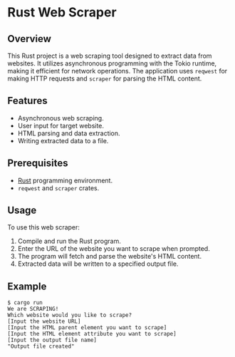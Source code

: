 # Rust Web Scraper

## Overview

This Rust project is a web scraping tool designed to extract data from websites. It utilizes asynchronous programming with the Tokio runtime, making it efficient for network operations. The application uses `reqwest` for making HTTP requests and `scraper` for parsing the HTML content.

## Features

- Asynchronous web scraping.
- User input for target website.
- HTML parsing and data extraction.
- Writing extracted data to a file.

## Prerequisites

- [Rust](https://www.rust-lang.org/) programming environment.
- `reqwest` and `scraper` crates.

## Usage

To use this web scraper:

1. Compile and run the Rust program.
2. Enter the URL of the website you want to scrape when prompted.
3. The program will fetch and parse the website's HTML content.
4. Extracted data will be written to a specified output file.

## Example

```shell
$ cargo run
We are SCRAPING!
Which website would you like to scrape?
[Input the website URL]
[Input the HTML parent element you want to scrape]
[Input the HTML element attribute you want to scrape]
[Input the output file name]
"Output file created"
``` 

